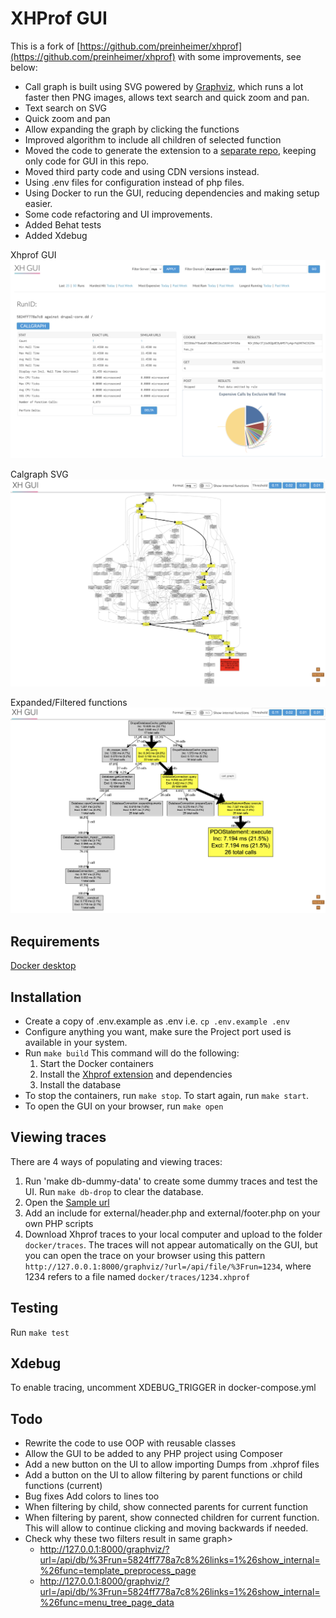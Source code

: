 XHProf GUI
==========

This is a fork of [https://github.com/preinheimer/xhprof](https://github.com/preinheimer/xhprof) with some improvements, see below:

- Call graph is built using SVG powered by [Graphviz](https://graphviz.org/), which runs a lot faster then PNG images, allows text search and quick zoom and pan.
- Text search on SVG
- Quick zoom and pan
- Allow expanding the graph by clicking the functions
- Improved algorithm to include all children of selected function
- Moved the code to generate the extension to a [separate repo](https://github.com/marcelovani/xhprof_extension), keeping only code for GUI in this repo.
- Moved third party code and using CDN versions instead.
- Using .env files for configuration instead of php files.
- Using Docker to run the GUI, reducing dependencies and making setup easier.
- Some code refactoring and UI improvements.
- Added Behat tests
- Added Xdebug

Xhprof GUI
![](https://raw.githubusercontent.com/marcelovani/xhprof/graphviz/docs/Gui.png)

Calgraph SVG
![](https://raw.githubusercontent.com/marcelovani/xhprof/graphviz/docs/SVG.png)

Expanded/Filtered functions
![](https://raw.githubusercontent.com/marcelovani/xhprof/graphviz/docs/Expand.png)

Requirements
------------

[Docker desktop](https://www.docker.com/products/docker-desktop/)

Installation
-------------

- Create a copy of .env.example as .env i.e. `cp .env.example .env`
- Configure anything you want, make sure the Project port used is available in your system.
- Run `make build` This command will do the following:
  1. Start the Docker containers
  2. Install the [Xhprof extension](https://github.com/marcelovani/xhprof_extension) and dependencies
  3. Install the database
- To stop the containers, run `make stop`. To start again, run `make start`.
- To open the GUI on your browser, run `make open`

Viewing traces
--------------
There are 4 ways of populating and viewing traces:
1. Run 'make db-dummy-data' to create some dummy traces and test the UI. Run `make db-drop` to clear the database.
2. Open the [Sample url](http://127.0.0.1:8000/examples/sample.php)
3. Add an include for external/header.php and external/footer.php on your own PHP scripts
4. Download Xhprof traces to your local computer and upload to the folder `docker/traces`. The traces will not appear automatically on the GUI, but you can open the trace on your browser using this pattern `http://127.0.0.1:8000/graphviz/?url=/api/file/%3Frun=1234`, where 1234 refers to a file named `docker/traces/1234.xhprof`

Testing
-------
Run `make test`

Xdebug
------
To enable tracing, uncomment XDEBUG_TRIGGER in docker-compose.yml

Todo
----
- Rewrite the code to use OOP with reusable classes
- Allow the GUI to be added to any PHP project using Composer
- Add a new button on the UI to allow importing Dumps from .xhprof files
- Add a button on the UI to allow filtering by parent functions or child functions (current)
- Bug fixes
  Add colors to lines too
- When filtering by child, show connected parents for current function
- When filtering by parent, show connected children for current function. This will allow to continue clicking and moving backwards if needed.
- Check why these two filters result in same graph>
    - http://127.0.0.1:8000/graphviz/?url=/api/db/%3Frun=5824ff778a7c8%26links=1%26show_internal=%26func=template_preprocess_page
    - http://127.0.0.1:8000/graphviz/?url=/api/db/%3Frun=5824ff778a7c8%26links=1%26show_internal=%26func=menu_tree_page_data

